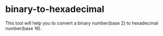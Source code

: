 # binary-to-hexadecimal
This tool will help you to convert a binary number(base 2) to hexadecimal number(base 16).
